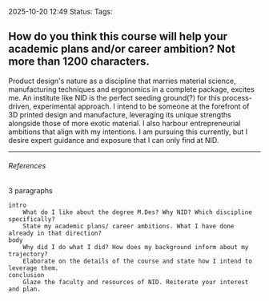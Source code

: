 2025-10-20 12:49
Status:
Tags:
## How do you think this course will help your academic plans and/or career ambition? Not more than 1200 characters.

Product design's nature as a discipline that marries material science, manufacturing techniques and ergonomics in a complete package, excites me.   An institute like NID is the perfect seeding ground(?) for this process-driven, experimental approach. I intend to be someone at the forefront of 3D printed design and manufacture, leveraging its unique strengths alongside those of more exotic material. I also harbour entrepreneurial ambitions that align with my intentions. I am pursuing this currently, but I desire expert guidance and exposure that I can only find at NID.



---
###### References
3 paragraphs

	intro
		What do I like about the degree M.Des? Why NID? Which discipline specifically?
		State my academic plans/ career ambitions. What I have done already in that direction?
	body
		Why did I do what I did? How does my background inform about my trajectory?
		Elaborate on the details of the course and state how I intend to leverage them.
	conclusion
		Glaze the faculty and resources of NID. Reiterate your interest and plan.
